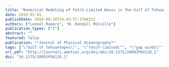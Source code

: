 ```yaml
---
title: "Numerical Modeling of Fetch-Limited Waves in the Gulf of Tehuantepec"
date: 2010-01-01
publishDate: 2019-09-20T19:42:57.370821Z
authors: ["Leonel Romero", "W. Kendall Melville"]
publication_types: ["2"]
abstract: ""
featured: false
publication: "*Journal of Physical Oceanography*"
tags: ["\"Gulf of Tehuantepec\"", "\"fetch-limited\"", "\"gap winds\"", "\"surface waves\"", "windwaves"]
url_pdf: "http://journals.ametsoc.org/doi/abs/10.1175/2009JPO4128.1"
doi: "10.1175/2009JPO4128.1"
---
```


